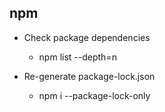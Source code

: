 ## npm

- Check package dependencies
  - npm list --depth=n

- Re-generate package-lock.json
  - npm i --package-lock-only